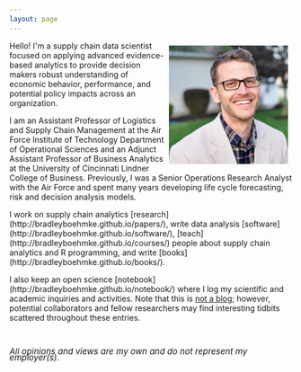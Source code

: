 ```yaml
---
layout: page
---
```



<center>
<img src="/public/Brad Boehmke.jpg" alt="Brad" align="right" style="width: 42%; height: 42%; margin:8px">
</center> 


<p>
Hello! I'm a supply chain data scientist focused on applying advanced evidence-based analytics to provide decision makers robust understanding of economic behavior, performance, and potential policy impacts across an organization.  
</p>

<p>
I am an Assistant Professor of Logistics and Supply Chain Management at the Air Force Institute of Technology Department of Operational Sciences and an Adjunct Assistant Professor of Business Analytics at the University of Cincinnati Lindner College of Business. Previously, I was a Senior Operations Research Analyst with the Air Force and spent many years developing life cycle forecasting, risk and decision analysis models.
</p>

<p>
I work on supply chain analytics [research](http://bradleyboehmke.github.io/papers/), write data analysis [software](http://bradleyboehmke.github.io/software/), [teach](http://bradleyboehmke.github.io/courses/) people about supply chain analytics and R programming, and write [books](http://bradleyboehmke.github.io/books/). 
</p>

<p>
I also keep an open science [notebook](http://bradleyboehmke.github.io/notebook/) where I log my scientific and academic inquiries and activities. Note that this is <a href="http://bradleyboehmke.github.io/about/"><u>not</u> a blog</a>; however, potential collaborators and fellow researchers may find interesting tidbits scattered throughout these entries. 
<p>


<br>

<P CLASS="footnote" style="line-height:0.75; font-size:15px">
<i class="fa fa-asterisk" style="font-size:1em"></i> <i>All opinions and views are my own and do not represent my employer(s).</i>
</P>
